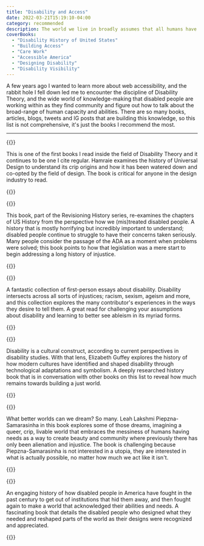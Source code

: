 ```yaml
---
title: "Disability and Access"
date: 2022-03-21T15:19:10-04:00
category: recommended
description: The world we live in broadly assumes that all humans have the same abilities and capacity. These books recognize that is ableist bullshit and imagine other possibilities.
coverBooks: 
  - "Disability History of United States" 
  - "Building Access"
  - "Care Work"
  - "Accessible America"
  - "Designing Disability"
  - "Disability Visibility"
---
```


A few years ago I wanted to learn more about web accessibility, and the rabbit hole I fell down led me to encounter the discipline of Disability Theory, and the wide world of knowledge-making that disabled people are working within as they find community and figure out how to talk about the broad-range of human capacity and abilities. There are so many books, articles, blogs, tweets and IG posts that are building this knowledge, so this list is not comprehensive, it's just the books I recommend the most.

----

{{<rec title="Building Access">}}

This is one of the first books I read inside the field of Disability Theory and it continues to be one I cite regular. Hamraie examines the history of Universal Design to understand its crip origins and how it has been watered down and co-opted by the field of design. The book is critical for anyone in the design industry to read.

{{</rec>}}

{{<rec title="Disability History of United States" layout="flipped">}}

This book, part of the Revisioning History series, re-examines the chapters of US History from the perspective how we (mis)treated disabled people. A history that is mostly horrifying but incredibly important to understand; disabled people continue to struggle to have their concerns taken seriously. Many people consider the passage of the ADA as a moment when problems were solved; this book points to how that legislation was a mere start to begin addressing a long history of injustice.

{{</rec>}}

{{<rec title="Disability Visibility" >}}

A fantastic collection of first-person essays about disability. Disability intersects across all sorts of injustices; racism, sexism, ageism and more, and this collection explores the many contributor's experiences in the ways they desire to tell them. A great read for challenging your assumptions about disability and learning to better see ableism in its myriad forms.

{{</rec>}}

{{<rec title="Designing Disability" layout="flipped">}}

Disability is a cultural construct, according to current perspectives in disability studies. With that lens, Elizabeth Guffey explores the history of how modern cultures have identified and shaped disability through technological adaptations and symbolism. A deeply researched history book that is in conversation with other books on this list to reveal how much remains towards building a just world.

{{</rec>}}

{{<rec title="Care Work">}}

What better worlds can we dream? So many. Leah Lakshmi Piepzna-Samarasinha in this book explores some of those dreams, imagining a queer, crip, livable world that embraces the messiness of humans having needs as a way to create beauty and community where previously there has only been alienation and injustice. The book is challenging because Piepzna-Samarasinha is not interested in a utopia, they are interested in what is actually possible, no matter how much we act like it isn't.

{{</rec>}}

{{<rec title="Accessible America" layout="flipped">}}

An engaging history of how disabled people in America have fought in the past century to get out of institutions that hid them away, and then fought again to make a world that acknowledged their abilities and needs. A fascinating book that details the disabled people who designed what they needed and reshaped parts of the world as their designs were recognized and appreciated. 

{{</rec>}}